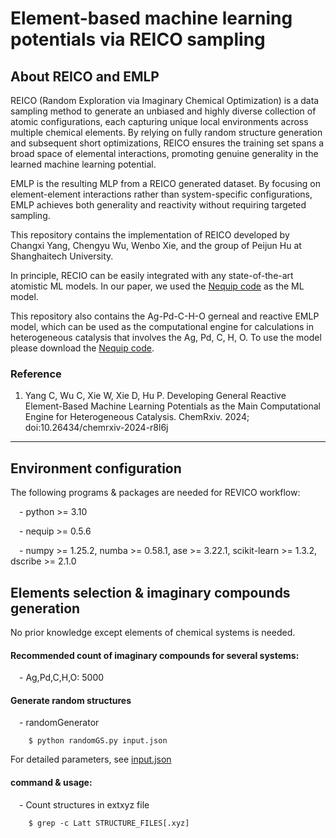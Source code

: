 # Element-based machine learning potentials via REICO sampling


## About REICO and EMLP

REICO (Random Exploration via Imaginary Chemical Optimization) is a data sampling method to generate an unbiased and highly diverse collection of atomic configurations, each capturing unique local environments across multiple chemical elements. By relying on fully random structure generation and subsequent short optimizations, REICO ensures the training set spans a broad space of elemental interactions, promoting genuine generality in the learned machine learning potential.

EMLP is the resulting MLP from a REICO generated dataset. By focusing on element-element interactions rather than system-specific configurations, EMLP achieves both generality and reactivity without requiring targeted sampling.

This repository contains the implementation of REICO developed by Changxi Yang, Chengyu Wu, Wenbo Xie, and the group of Peijun Hu at Shanghaitech University.

In principle, RECIO can be easily integrated with any state-of-the-art atomistic ML models. In our paper, we used the [Nequip code](https://github.com/mir-group/nequip) as the ML model.

This repository also contains the Ag-Pd-C-H-O gerneal and reactive EMLP model, which can be used as the computational engine for calculations in heterogeneous catalysis that involves the Ag, Pd, C, H, O. To use the model please download the [Nequip code](https://github.com/mir-group/nequip).

### Reference

1. Yang C, Wu C, Xie W, Xie D, Hu P. Developing General Reactive Element-Based Machine Learning Potentials as the Main Computational Engine for Heterogeneous Catalysis. ChemRxiv. 2024; doi:10.26434/chemrxiv-2024-r8l6j

---

## Environment configuration

The following programs & packages are needed for REVICO workflow:

&emsp;- python >= 3.10

&emsp;- nequip >= 0.5.6

&emsp;- numpy >= 1.25.2, numba >= 0.58.1, ase >= 3.22.1, scikit-learn >= 1.3.2, dscribe >= 2.1.0


## Elements selection & imaginary compounds generation

No prior knowledge except elements of chemical systems is needed.


#### Recommended count of imaginary compounds for several systems:

&emsp;- Ag,Pd,C,H,O: 5000

<!-- &emsp;- Ag,Pd,C,H,O: 5000 -->

<!-- &emsp;- Pd,C,H: 3000 -->

<!-- &emsp;- Pt,O: 1000 -->


#### Generate random structures

&emsp;- randomGenerator
```
    $ python randomGS.py input.json
```
For detailed parameters, see [input.json](https://github.com/HuGroup-shanghaiTech/EMLP/blob/main/REICO/input.json)

#### command & usage:

&emsp;- Count structures in extxyz file

        $ grep -c Latt STRUCTURE_FILES[.xyz]

